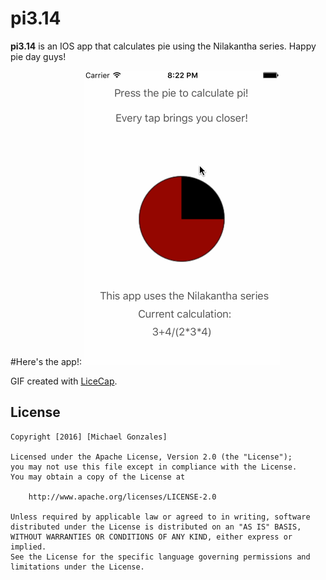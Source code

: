# pi3.14

**pi3.14** is an IOS app that calculates pie using the Nilakantha series.
Happy pie day guys!

#Here's the app!:
<img src='https://github.com/mgonzales7/pi3.14/blob/master/pie2.gif' title='Video Walkthrough2' width='' alt='Video Walkthrough' />

GIF created with [LiceCap](http://www.cockos.com/licecap/).


## License

    Copyright [2016] [Michael Gonzales]

    Licensed under the Apache License, Version 2.0 (the "License");
    you may not use this file except in compliance with the License.
    You may obtain a copy of the License at

        http://www.apache.org/licenses/LICENSE-2.0

    Unless required by applicable law or agreed to in writing, software
    distributed under the License is distributed on an "AS IS" BASIS,
    WITHOUT WARRANTIES OR CONDITIONS OF ANY KIND, either express or implied.
    See the License for the specific language governing permissions and
    limitations under the License.
    
